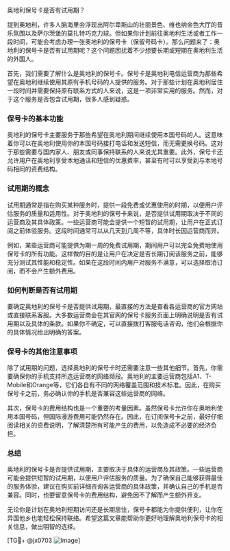 奥地利保号卡是否有试用期？

提到奥地利，许多人脑海里会浮现出阿尔卑斯山的壮丽景色、维也纳金色大厅的音乐氛围以及萨尔茨堡的莫扎特巧克力球。但如果你计划前往奥地利生活或者工作一段时间，可能会考虑办理一张奥地利的保号卡（保留号码卡）。那么问题来了：奥地利的保号卡是否有试用期呢？这个问题困扰着不少想要长期或短期在奥地利生活的外国人。

首先，我们需要了解什么是奥地利的保号卡。保号卡是奥地利电信运营商为那些希望在奥地利继续使用其原有手机号码的人提供的服务。对于那些计划在奥地利居住一段时间并需要保持原有联系方式的人来说，这是一项非常实用的服务。然而，对于这个服务是否包含试用期，很多人感到疑惑。

### 保号卡的基本功能

奥地利的保号卡主要服务于那些希望在奥地利期间继续使用本国号码的人。这意味着你可以在奥地利使用你的本国号码接打电话和发送短信，而无需更换号码。这对于那些需要与国内家人、朋友或同事保持联系的人来说尤其重要。此外，保号卡还允许用户在奥地利享受本地通话和短信的优惠费率，甚至有时可以享受到与本地号码相同的资费结构。

### 试用期的概念

试用期通常是指在购买某种服务时，提供一段免费或优惠使用的时期，以便用户评估服务的质量和适用性。对于奥地利的保号卡来说，是否提供试用期取决于不同的运营商及其具体政策。一些运营商可能会提供一个短暂的试用期，让用户在正式订阅之前体验服务。这段时间通常可以从几天到几周不等，具体时长因运营商而异。

例如，某些运营商可能提供为期一周的免费试用期，期间用户可以完全免费地使用保号卡的所有功能。这样做的目的是让用户在决定是否长期订阅该服务之前，能够充分测试其性能和稳定性。如果在这段时间内用户对服务不满意，可以选择取消订阅，而不会产生额外费用。

### 如何判断是否有试用期

要确定奥地利的保号卡是否提供试用期，最直接的方法是查看各运营商的官方网站或直接联系客服。大多数运营商会在其官网的保号卡服务页面上明确说明是否有试用期以及具体的条款。如果你不确定，可以直接拨打客服电话咨询，他们会根据你的具体情况给出明确的答案。

### 保号卡的其他注意事项

除了试用期的问题，选择奥地利的保号卡时还需要注意一些其他细节。首先，你需要确保你的手机支持所选运营商的网络频段。奥地利的主要运营商包括A1、T-Mobile和Orange等，它们各自有不同的网络覆盖范围和技术标准。因此，在购买保号卡之前，务必确认你的手机是否兼容这些运营商的网络。

其次，保号卡的费用结构也是一个重要的考量因素。虽然保号卡允许你在奥地利使用本国号码，但国际漫游费用可能仍然存在。因此，在订阅保号卡之前，最好仔细阅读相关的资费说明，了解清楚所有可能产生的费用，以免造成不必要的经济负担。

### 总结

奥地利的保号卡是否提供试用期，主要取决于具体的运营商及其政策。一些运营商可能会提供短暂的试用期，以便用户评估服务的质量。为了确保自己能够获得最佳的服务体验，建议在购买前详细咨询各运营商的具体政策，并确认自己的手机是否兼容。同时，也要留意保号卡的费用结构，避免因不了解而产生额外开支。

无论你是计划在奥地利短期访问还是长期居住，保号卡都能为你提供便利，让你在异国他乡也能轻松保持联络。希望这篇文章能帮助你更好地理解奥地利保号卡的相关信息，做出明智的选择。

[TG💪+ @jx0703 ![Image](https://github.com/user-attachments/assets/dbca1d08-cadb-493c-b0ec-ad6f7a83f270)]